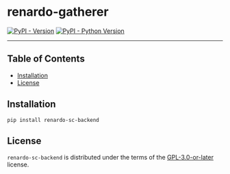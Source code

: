# renardo-gatherer

[![PyPI - Version](https://img.shields.io/pypi/v/renardo-sc-backend.svg)](https://pypi.org/project/renardo-sc-backend)
[![PyPI - Python Version](https://img.shields.io/pypi/pyversions/renardo-gatherer.svg)](https://pypi.org/project/renardo-sc-backend)

-----

## Table of Contents

- [Installation](#installation)
- [License](#license)

## Installation

```console
pip install renardo-sc-backend
```

## License

`renardo-sc-backend` is distributed under the terms of the [GPL-3.0-or-later](https://spdx.org/licenses/GPL-3.0-or-later.htmll) license.
